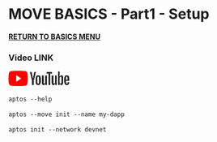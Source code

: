 # MOVE BASICS - Part1 - Setup


<a href="https://github.com/net2devcrypto/MOVE-Smart-Contracts/tree/main/index/BASICS"><b>RETURN TO BASICS MENU</b></a>

<h3>Video LINK</h3>

<a href="" target="_blank"><img src="https://github.com/net2devcrypto/misc/blob/main/ytlogo2.png" width="120" height="30"></a>


```shell
aptos --help
```

```shell
aptos --move init --name my-dapp
```

```shell
aptos init --network devnet
```


